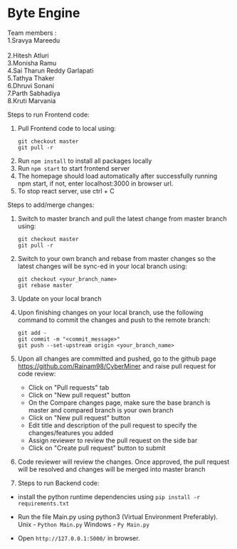 # Byte Engine
  Team members :<br/>
        1.Sravya Mareedu<br/>  
        2.Hitesh Atluri <br/>
        3.Monisha Ramu <br/>
        4.Sai Tharun Reddy Garlapati <br/>
        5.Tathya Thaker<br/>
        6.Dhruvi Sonani <br/>
        7.Parth Sabhadiya<br/>
        8.Kruti Marvania <br/>


Steps to run Frontend code:
1. Pull Frontend code to local using:
    ```
    git checkout master
    git pull -r
    ```
2. Run `npm install` to install all packages locally
3. Run `npm start` to start frontend server
4. The homepage should load automatically after successfully running npm start, if not, enter localhost:3000 in browser url.
5. To stop react server, use ctrl + C

Steps to add/merge changes:
1. Switch to master branch and pull the latest change from master branch using:
    ```
    git checkout master
    git pull -r
    ```
2. Switch to your own branch and rebase from master changes so the latest changes will be sync-ed in your local branch using:
    ```
    git checkout <your_branch_name>
    git rebase master
    ```
3. Update on your local branch
4. Upon finishing changes on your local branch, use the following command to commit the changes and push to the remote branch:
    ```
    git add -
    git commit -m "<commit_message>"
    git push --set-upstream origin <your_branch_name>
    ```

5. Upon all changes are committed and pushed, go to the github page https://github.com/Rainam98/CyberMiner and raise pull request for code review:
    - Click on "Pull requests" tab
    - Click on "New pull request" button
    - On the Compare changes page, make sure the base branch is master and compared branch is your own branch
    - Click on "New pull request" button
    - Edit title and description of the pull request to specify the changes/features you added
    - Assign reviewer to review the pull request on the side bar
    - Click on "Create pull request" button to submit
6. Code reviewer will review the changes. Once approved, the pull request will be resolved and changes will be merged into master branch

7. Steps to run Backend code:

 - install the python runtime dependencies using
        `pip install -r requirements.txt`

 - Run the file Main.py using python3 (Virtual Environment Preferably).
        Unix - `Python Main.py`
        Windows - `Py Main.py`

 - Open `http://127.0.0.1:5000/` in browser. 

